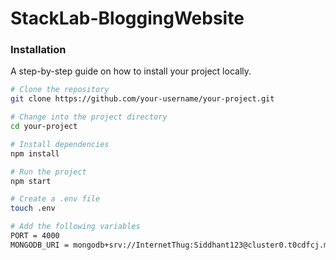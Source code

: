 # StackLab-BloggingWebsite


### Installation

A step-by-step guide on how to install your project locally.

```bash
# Clone the repository
git clone https://github.com/your-username/your-project.git

# Change into the project directory
cd your-project

# Install dependencies
npm install

# Run the project
npm start

# Create a .env file
touch .env

# Add the following variables
PORT = 4000
MONGODB_URI = mongodb+srv://InternetThug:Siddhant123@cluster0.t0cdfcj.mongodb.net/StackLab

